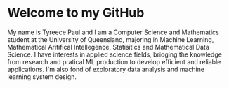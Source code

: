 # Welcome to my GitHub
My name is Tyreece Paul and I am a Computer Science and Mathematics student at the University of Queensland, majoring in Machine Learning, Mathematical Aritifical Intellegence, Statisitics and Mathematical Data Science. I have interests in applied science fields, bridging the knowledge from research and pratical ML production to develop efficient and reliable applications. I'm also fond of exploratory data analysis and machine learning system design.
